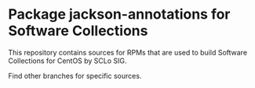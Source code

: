 # Package jackson-annotations for Software Collections

This repository contains sources for RPMs that are used
to build Software Collections for CentOS by SCLo SIG.

Find other branches for specific sources.

